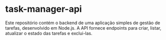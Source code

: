 # task-manager-api
Este repositório contém o backend de uma aplicação simples de gestão de tarefas, desenvolvido em Node.js. A API fornece endpoints para criar, listar, atualizar o estado das tarefas e exclui-las.
